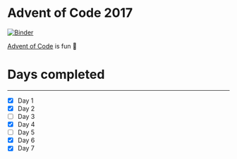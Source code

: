 Advent of Code 2017
====

[![Binder](https://mybinder.org/badge.svg)](https://mybinder.org/v2/gh/brianspiering/advent_2017/master?filepath=https%3A%2F%2Fgithub.com%2Fbrianspiering%2Fadvent_2017%2Fblob%2Fmaster%2Fday_1.ipynb)

[Advent of Code](http://adventofcode.com/2017) is fun 🤡

# Days completed
-----

- [x] Day 1
- [x] Day 2
- [ ] Day 3
- [x] Day 4
- [ ] Day 5
- [x] Day 6
- [x] Day 7
